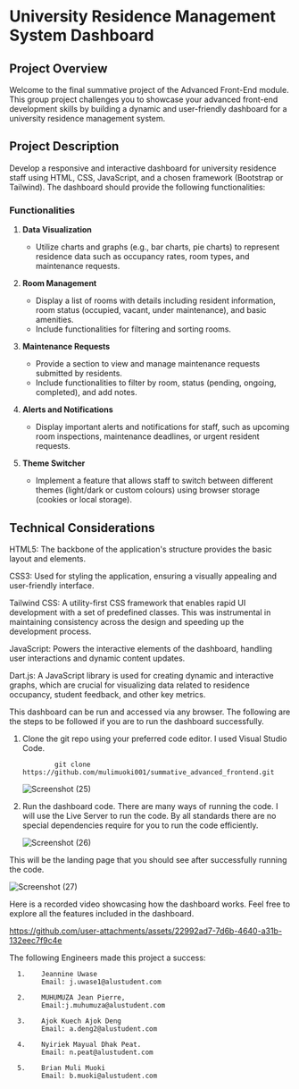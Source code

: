 # University Residence Management System Dashboard

## Project Overview

Welcome to the final summative project of the Advanced Front-End module. This group project challenges you to showcase your advanced front-end development skills by building a dynamic and user-friendly dashboard for a university residence management system.

## Project Description

Develop a responsive and interactive dashboard for university residence staff using HTML, CSS, JavaScript, and a chosen framework (Bootstrap or Tailwind). The dashboard should provide the following functionalities:

### Functionalities

1. **Data Visualization**
   - Utilize charts and graphs (e.g., bar charts, pie charts) to represent residence data such as occupancy rates, room types, and maintenance requests.

2. **Room Management**
   - Display a list of rooms with details including resident information, room status (occupied, vacant, under maintenance), and basic amenities.
   - Include functionalities for filtering and sorting rooms.

3. **Maintenance Requests**
   - Provide a section to view and manage maintenance requests submitted by residents.
   - Include functionalities to filter by room, status (pending, ongoing, completed), and add notes.

4. **Alerts and Notifications**
   - Display important alerts and notifications for staff, such as upcoming room inspections, maintenance deadlines, or urgent resident requests.

5. **Theme Switcher**
   - Implement a feature that allows staff to switch between different themes (light/dark or custom colours) using browser storage (cookies or local storage).

## Technical Considerations

HTML5: 
The backbone of the application's structure provides the basic layout and elements.

CSS3:
Used for styling the application, ensuring a visually appealing and user-friendly interface.

Tailwind CSS:
A utility-first CSS framework that enables rapid UI development with a set of predefined classes. This was instrumental in maintaining consistency across the design and speeding up the development process.

JavaScript: 
Powers the interactive elements of the dashboard, handling user interactions and dynamic content updates.

Dart.js:
A JavaScript library is used for creating dynamic and interactive graphs, which are crucial for visualizing data related to residence occupancy, student feedback, and other key metrics.

This dashboard can be run and accessed via any browser. The following are the steps to be followed if you are to run the dashboard successfully.

1. Clone the git repo using your preferred code editor. I used Visual Studio Code.
   
               git clone https://github.com/mulimuoki001/summative_advanced_frontend.git


   ![Screenshot (25)](https://github.com/user-attachments/assets/9ba71c5e-7cb1-4c77-9294-c1791102cf79)

2. Run the dashboard code. There are many ways of running the code. I will use the Live Server to run the code.
   By all standards there are no special dependencies require for you to run the code efficiently. 
   
   ![Screenshot (26)](https://github.com/user-attachments/assets/73336fc9-1d13-4d30-9468-588c7c7193b6)



This will be the landing page that you should see after successfully running the code.

 ![Screenshot (27)](https://github.com/user-attachments/assets/75d5630e-c6b5-40d0-9bb8-a01c5211106b)
   
Here is a recorded video showcasing how the dashboard works. Feel free to explore all the features included in the dashboard.
      
 https://github.com/user-attachments/assets/22992ad7-7d6b-4640-a31b-132eec7f9c4e


The following Engineers made this project a success:

      1.    Jeannine Uwase 
            Email: j.uwase1@alustudent.com
      
      2.    MUHUMUZA Jean Pierre, 
            Email:j.muhumuza@alustudent.com

      3.    Ajok Kuech Ajok Deng
            Email: a.deng2@alustudent.com 

      4.    Nyiriek Mayual Dhak Peat.
            Email: n.peat@alustudent.com 

      5.    Brian Muli Muoki
            Email: b.muoki@alustudent.com

      
   
